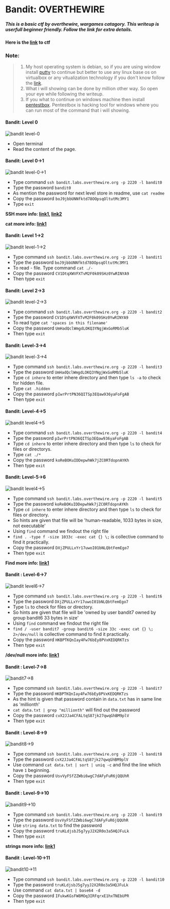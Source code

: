 # Bandit: OVERTHEWIRE

##### This is a basic ctf by overthewire, wargames catagory. This writeup is userfull beginner friendly. Follow the link for extra details.

**Here is the [link](https://overthewire.org/wargames/bandit/) to ctf**

### Note:
>1. My host operating system is debian, so if you are using window install [putty](https://putty.org/) to continue but better to use any linux base os on virtualbox or any vitualization technology if you don't know follow the [link](https://youtu.be/qH8Igk2wF9o).
>2. What i will showing can be done by million other way. So open your eye while following the writeup.
>3. If you what to continue on windows machine then install [pentestbox](https://pentestbox.org/). Pentestbox is hacking tool for windows where you can run most of the command that i will showing.


#### Bandit: Level 0

![bandit level-0](https://i.imgur.com/zJMHSFJ.png)

- Open terminal 
- Read the content of the page.


#### Bandit: Level 0->1

![bandit level-0->1](https://i.imgur.com/LpCDx2S.png)

- Type command `ssh bandit.labs.overthewire.org -p 2220 -l bandit0`
- Type the password `bandit0`
- As mention the password for next level store in readme, use `cat readme`
- Copy the password `boJ9jbbUNNfktd78OOpsqOltutMc3MY1`
- Type `exit`

**SSH more info: [link1](https://youtu.be/qWKK_PNHnnA), [link2](https://youtu.be/hQWRp-FdTpc)**

**cat more info: [link1](https://linuxize.com/post/linux-cat-command/)**


#### Bandit: Level 1->2

![bandit level-1->2](https://i.imgur.com/WXRVSFp.png)

- Type command `ssh bandit.labs.overthewire.org -p 2220 -l bandit1`
- Type the password `boJ9jbbUNNfktd78OOpsqOltutMc3MY1`
- To read - file. Type command `cat ./-`
- Copy the password `CV1DtqXWVFXTvM2F0k09SHz0YwRINYA9`
- Then type `exit`


#### Bandit: Level 2->3

![bandit level-2->3](https://i.imgur.com/f3wlJ5p.png)

- Type command `ssh bandit.labs.overthewire.org -p 2220 -l bandit2`
- Type the password `CV1DtqXWVFXTvM2F0k09SHz0YwRINYA9`
- To read type `cat 'spaces in this filename'`
- Copy the password `UmHadQclWmgdLOKQ3YNgjWxGoRMb5luK`
- Then type `exit`


#### Bandit: Level-3->4

![bandit level-3->4](https://i.imgur.com/g0G20io.png)

- Type command `ssh bandit.labs.overthewire.org -p 2220 -l bandit3`
- Type the password `UmHadQclWmgdLOKQ3YNgjWxGoRMb5luK`
- Type `cd inhere` to enter inhere directory and then type `ls -a` to check for hidden file.
- Type `cat .hidden`
- Copy the password `pIwrPrtPN36QITSp3EQaw936yaFoFgAB`
- Then type `exit`


#### Bandit: Level-4->5

![bandit level4->5](https://i.imgur.com/OkrllKP.png)

- Type command `ssh bandit.labs.overthewire.org -p 2220 -l bandit4`
- Type the password `pIwrPrtPN36QITSp3EQaw936yaFoFgAB`
- Type `cd inhere` to enter inhere directory and then type `ls` to check for files or directorys.
- Type `cat ./*`
- Copy the password `koReBOKuIDDepwhWk7jZC0RTdopnAYKh`
- Then type `exit`


#### Bandit: Level-5->6

![bandit level4->5](https://i.imgur.com/02VHSoW.png)

- Type command `ssh bandit.labs.overthewire.org -p 2220 -l bandit5`
- Type the password `koReBOKuIDDepwhWk7jZC0RTdopnAYKh`
- Type `cd inhere` to enter inhere directory and then type `ls` to check for files or directory.
- So hints are given that file will be 'human-readable,
1033 bytes in size,
not executable'
- Using `find` command we findout the right file
- `find . -type f -size 1033c -exec cat {} \;` is collective command to find it practically.
- Copy the password `DXjZPULLxYr17uwoI01bNLQbtFemEgo7`
- Then type `exit`

**Find more info: [link1](http://man7.org/linux/man-pages/man1/find.1.html)**


#### Bandit : Level-6->7

![bandit level6->7](https://i.imgur.com/c7ls7ro.png)

- Type command `ssh bandit.labs.overthewire.org -p 2220 -l bandit6`
- Type the password `DXjZPULLxYr17uwoI01bNLQbtFemEgo7`
- Type `ls` to check for files or directory.
- So hints are given that file will be 'owned by user bandit7
owned by group bandit6
33 bytes in size'
- Using `find` command we findout the right file
- `find / -user bandit7 -group bandit6 -size 33c -exec cat {} \; 2>/dev/null` is collective command to find it practically.
- Copy the password `HKBPTKQnIay4Fw76bEy8PVxKEDQRKTzs`
- Then type `exit`

**/dev/null more info: [link1](https://youtu.be/pIL5LZQn3W8)**


#### Bandit : Level-7->8

![bandit7->8](https://i.imgur.com/ChMVSZb.png)


- Type command `ssh bandit.labs.overthewire.org -p 2220 -l bandit7`
- Type the password `HKBPTKQnIay4Fw76bEy8PVxKEDQRKTzs`
- As the hint is given that password contain in `data.txt` has in same line as 'millionth'
- `cat data.txt | grep "millionth"` will find out the password
- Copy the password `cvX2JJa4CFALtqS87jk27qwqGhBM9plV`
- Then type `exit`

#### Bandit : Level-8->9

![bandit8->9](https://i.imgur.com/m8lzxwE.png)

- Type command `ssh bandit.labs.overthewire.org -p 2220 -l bandit8`
- Type the password `cvX2JJa4CFALtqS87jk27qwqGhBM9plV`
- Use command `cat data.txt | sort | uniq -c` and find the line which have `1` beginning.
- Copy the password `UsvVyFSfZZWbi6wgC7dAFyFuR6jQQUhR`
- Then type `exit`


#### Bandit : Level-9->10

![bandit9->10](https://i.imgur.com/q3by5mR.png)

- Type command `ssh bandit.labs.overthewire.org -p 2220 -l bandit9`
- Type the password `UsvVyFSfZZWbi6wgC7dAFyFuR6jQQUhR`
- Use `string data.txt` to find the password
- Copy the password `truKLdjsbJ5g7yyJ2X2R0o3a5HQJFuLk`
- Then type `exit`

**strings more info: [link1](https://youtu.be/wBoc0vJTCaM)**


#### Bandit : Level-10->11

![bandit10->11](https://i.imgur.com/syAWMu2.png)

- Type command `ssh bandit.labs.overthewire.org -p 2220 -l bandit10`
- Type the password `truKLdjsbJ5g7yyJ2X2R0o3a5HQJFuLk`
- Use command `cat data.txt | base64 -d`
- Copy the password `IFukwKGsFW8MOq3IRFqrxE1hxTNEbUPR`
- Then type `exit`